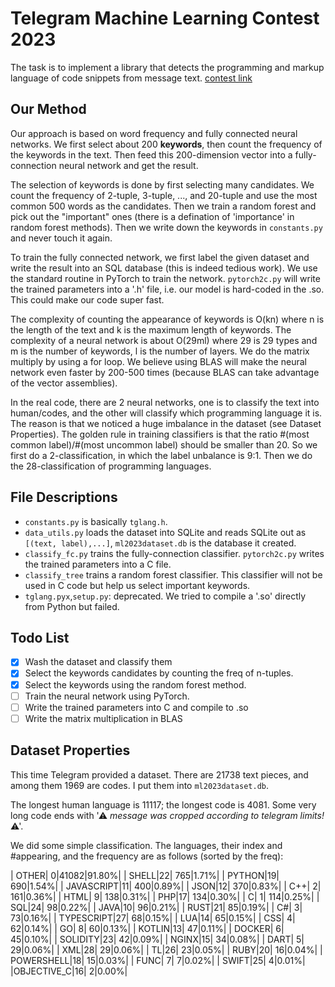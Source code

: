 # Telegram Machine Learning Contest 2023

The task is to implement a library that detects the programming and markup language of code snippets from message text. [contest link](https://t.me/contest/346)

## Our Method

Our approach is based on word frequency and fully connected neural networks.
We first select about 200 __keywords__, then count the frequency of the keywords in the text.
Then feed this 200-dimension vector into a fully-connection neural network and get the result.

The selection of keywords is done by first selecting many candidates.
We count the frequency of 2-tuple, 3-tuple, ..., and 20-tuple and use the most common 500 words as the candidates.
Then we train a random forest and pick out the "important" ones (there is a defination of 'importance' in random forest methods).
Then we write down the keywords in `constants.py` and never touch it again.

To train the fully connected network, we first label the given dataset and write the result into an SQL database (this is indeed tedious work).
We use the standard routine in PyTorch to train the network.
`pytorch2c.py` will write the trained parameters into a '.h' file, i.e. our model is hard-coded in the .so.
This could make our code super fast.

The complexity of counting the appearance of keywords is O(kn) where n is the length of the text and k is the maximum length of keywords.
The complexity of a neural network is about O(29ml) where 29 is 29 types and m is the number of keywords, l is the number of layers.
We do the matrix multiply by using a for loop.
We believe using BLAS will make the neural network even faster by 200-500 times (because BLAS can take advantage of the vector assemblies).

In the real code, there are 2 neural networks, one is to classify the text into human/codes, and the other will classify which programming language it is.
The reason is that we noticed a huge imbalance in the dataset (see Dataset Properties).
The golden rule in training classifiers is that the ratio #(most common label)/#(most uncommon label) should be smaller than 20.
So we first do a 2-classification, in which the label unbalance is 9:1.
Then we do the 28-classification of programming languages.

## File Descriptions

* `constants.py` is basically `tglang.h`.
* `data_utils.py` loads the dataset into SQLite and reads SQLite out as `[(text, label),...]`, `ml2023dataset.db` is the database it created.
* `classify_fc.py` trains the fully-connection classifier. `pytorch2c.py` writes the trained parameters into a C file.
* `classify_tree` trains a random forest classifier. This classifier will not be used in C code but help us select important keywords.
* `tglang.pyx`,`setup.py`: deprecated. We tried to compile a '.so' directly from Python but failed.

## Todo List

- [x] Wash the dataset and classify them
- [x] Select the keywords candidates by counting the freq of n-tuples.
- [x] Select the keywords using the random forest method.
- [ ] Train the neural network using PyTorch.
- [ ] Write the trained parameters into C and compile to .so
- [ ] Write the matrix multiplication in BLAS

## Dataset Properties

This time Telegram provided a dataset. There are 21738 text pieces, and among them 1969 are codes. I put them into `ml2023dataset.db`.

The longest human language is 11117; the longest code is 4081. Some very long code ends with '⚠ *message was cropped according to telegram limits!* ⚠'.

We did some simple classification. The languages, their index and #appearing, and the frequency are as follows (sorted by the freq):

|      OTHER| 0|41082|91.80%|
|      SHELL|22|  765|1.71%|
|     PYTHON|19|  690|1.54%|
| JAVASCRIPT|11|  400|0.89%|
|       JSON|12|  370|0.83%|
|        C++| 2|  161|0.36%|
|       HTML| 9|  138|0.31%|
|        PHP|17|  134|0.30%|
|          C| 1|  114|0.25%|
|        SQL|24|   98|0.22%|
|       JAVA|10|   96|0.21%|
|       RUST|21|   85|0.19%|
|         C#| 3|   73|0.16%|
| TYPESCRIPT|27|   68|0.15%|
|        LUA|14|   65|0.15%|
|        CSS| 4|   62|0.14%|
|         GO| 8|   60|0.13%|
|     KOTLIN|13|   47|0.11%|
|     DOCKER| 6|   45|0.10%|
|   SOLIDITY|23|   42|0.09%|
|      NGINX|15|   34|0.08%|
|       DART| 5|   29|0.06%|
|        XML|28|   29|0.06%|
|         TL|26|   23|0.05%|
|       RUBY|20|   16|0.04%|
| POWERSHELL|18|   15|0.03%|
|       FUNC| 7|    7|0.02%|
|      SWIFT|25|    4|0.01%|
|OBJECTIVE_C|16|    2|0.00%|

